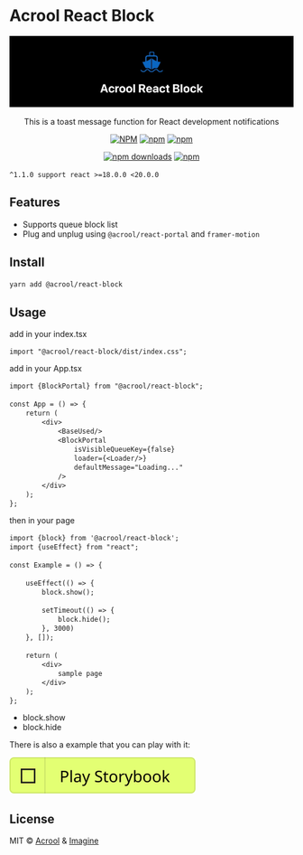 # Acrool React Block

<a href="https://acrool-react-block.pages.dev/" title="Acrool React Block - This is a block function for React development loading block">
    <img src="https://raw.githubusercontent.com/acrool/acrool-react-block/main/example/public/og.webp" alt="Acrool React Block Logo"/>
</a>

<p align="center">
    This is a toast message function for React development notifications
</p>

<div align="center">

[![NPM](https://img.shields.io/npm/v/@acrool/react-block.svg?style=for-the-badge)](https://www.npmjs.com/package/@acrool/react-block)
[![npm](https://img.shields.io/bundlejs/size/@acrool/react-block?style=for-the-badge)](https://github.com/acrool/@acrool/react-block/blob/main/LICENSE)
[![npm](https://img.shields.io/npm/l/@acrool/react-block?style=for-the-badge)](https://github.com/acrool/react-block/blob/main/LICENSE)

[![npm downloads](https://img.shields.io/npm/dm/@acrool/react-block.svg?style=for-the-badge)](https://www.npmjs.com/package/@acrool/react-block)
[![npm](https://img.shields.io/npm/dt/@acrool/react-block.svg?style=for-the-badge)](https://www.npmjs.com/package/@acrool/react-block)

</div>


`^1.1.0 support react >=18.0.0 <20.0.0`



## Features

- Supports queue block list
- Plug and unplug using `@acrool/react-portal` and `framer-motion`

## Install

```bash
yarn add @acrool/react-block
```


## Usage

add in your index.tsx
```tst
import "@acrool/react-block/dist/index.css";
```

add in your App.tsx

```tsx
import {BlockPortal} from "@acrool/react-block";

const App = () => {
    return (
        <div>
            <BaseUsed/>
            <BlockPortal
                isVisibleQueueKey={false}
                loader={<Loader/>}
                defaultMessage="Loading..."
            />
        </div>
    );
};
```

then in your page

```tsx
import {block} from '@acrool/react-block';
import {useEffect} from "react";

const Example = () => {

    useEffect(() => {
        block.show();
        
        setTimeout(() => {
            block.hide();
        }, 3000)
    }, []);

    return (
        <div>
            sample page
        </div>
    );
};
```

- block.show
- block.hide


There is also a example that you can play with it:

[![Play react-editext-example](https://raw.githubusercontent.com/acrool/acrool-react-block/main/play-in-example-button.svg)](https://acrool-react-block.pages.dev)


## License

MIT © [Acrool](https://github.com/acrool) & [Imagine](https://github.com/imagine10255)
